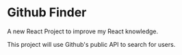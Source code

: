 # Github Finder

A new React Project to improve my React knowledge.

This project will use Github's public API to search for users.
